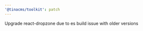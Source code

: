 ```yaml
---
'@tinacms/toolkit': patch
---
```


Upgrade react-dropzone due to es build issue with older versions
